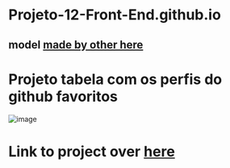# Projeto-12-Front-End.github.io

## model [made by other here](https://github.com/MichelleCordeiro/rocketseat-explorer/blob/main/stage-06-javascript-spa/proj-02-github-favorites/js/Favorites.js)

# Projeto tabela com os perfis do github favoritos
![image](https://github.com/ThiagoMassenoMaciel/Projeto--full-12-front-end.github.io/assets/107934374/c45f0006-4f89-45c7-b776-630932c109ce)

# Link to project over [here](https://thiagomassenomaciel.github.io/Projeto--full-12-front-end.github.io/)
